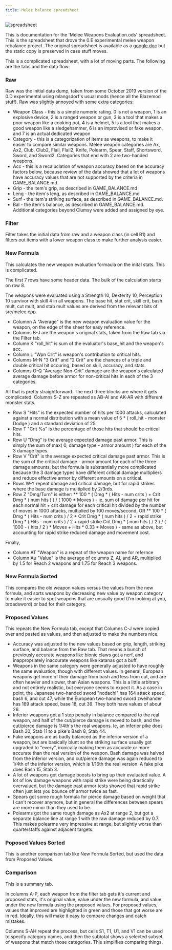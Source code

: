 ```yaml
---
title: Melee balance spreadsheet
---
```


![spreadsheet](https://github.com/cataclysmbnteam/Cataclysm-BN/assets/54838975/1fa4f7ec-2965-4247-a592-94f246b13662)

This is documentation for the 'Melee Weapons Evaluation.ods' spreadsheet. This is the spreadsheet
that drove the 0.E experimental melee weapon rebalance project. The original spreadsheet is
available as a
[google doc](https://docs.google.com/spreadsheets/d/14eQIe4AO_f6OxCt1XcB4NLAs6-5R1wQW-ydZG0orYdY/edit#gid=1787713396)
but the static copy is preserved in case stuff moves.

This is a complicated spreadsheet, with a lot of moving parts. The following are the tabs and the
data flow:

### Raw

Raw was the initial data dump, taken from some October 2019 version of the 0.D experimental using
mlangsdorf's usual mods (hence all the Blazemod stuff). Raw was slightly annoyed with some extra
categories:

- Weapon Class - this is a simple numeric rating. 0 is not a weapon, 1 is an explosive device, 2 is
  a ranged weapon or gun, 3 is a tool that makes a poor weapon like a cooking pot, 4 is a helmet, 5
  is a tool that makes a good weapon like a sledgehammer, 6 is an improvised or fake weapon, and 7
  is an actual dedicated weapon
- Category - this is a categorization of items as weapons, to make it easier to compare similar
  weapons. Melee weapon categories are Ax, Ax2, Club, Club2, Flail, Flail2, Knife, Polearm, Spear,
  Staff, Shortsword, Sword, and Sword2. Categories that end with 2 are two-handed weapons.
- Acc - this is a recaluclation of weapon accuracy based on the accuracy factors below, because
  review of the data showed that a lot of weapons have accuracy values that are not supported by the
  criteria in GAME_BALANCE.md.
- Grip - the item's grip, as described in GAME_BALANCE.md
- Leng - the item's leng, as described in GAME_BALANCE.md
- Surf - the item's striking surface, as described in GAME_BALANCE.md.
- Bal - the item's balance, as described in GAME_BALANCE.md. Additional categories beyond Clumsy
  were added and assigned by eye.

### Filter

Filter takes the initial data from raw and a weapon class (in cell B1) and filters out items with a
lower weapon class to make further analysis easier.

### New Formula

This calculates the new weapon evaluation formaula on the inital stats. This is complicated.

The first 7 rows have some header data. The bulk of the calculation starts on row 8.

The weapons were evaluated using a Strength 10, Dexterity 10, Perception 10 survivor with skill 4 in
all weapons. The base hit, stat crit, skill crit, bash mult, cut mult, and stab mult values are
derived from the relevant bits of src/melee.cpp.

- Columnn A "Average" is the new weapon evaluation value for the weapon, on the edge of the sheet
  for easy reference.
- Columns B-J are the weapon's original stats, taken from the Raw tab via the Filter tab.
- Column K "roll_hit" is sum of the evaluator's base_hit and the weapon's acc.
- Column L "Wpn Crit" is weapon's contribution to critical hits.
- Columns M-N "3 Crit" and "2 Crit" are the chances of a triple and double critical hit occuring,
  based on skill, accuracy, and stats.
- Columns O-Q "Average Non-Crit" damage are the weapon's calculated average damage before armor for
  non-critical hits in each of the 3 categories.

All that is pretty straightforward. The next three blocks are where it gets complicated. Columns S-Z
are repeated as AB-AI and AK-AR with different monster stats.

- Row S "Hits" is the expected number of hits per 1000 attacks, calculated against a normal
  distribution with a mean value of 5 * ( roll_hit - monster Dodge ) and a standard deviation of 25.
- Row T "Crit %s" is the percentage of those hits that should be critical hits.
- Row U "Dmg" is the average expected damage past armor. This is simply the sum of max( 0, damage
  type - armor amount ) for each of the 3 damage types.
- Row V "Crit" is the average expected critical damage past armor. This is the sum of the critical
  damage - armor amount for each of the three damage amounts, but the formula is substantially more
  complicated because the 3 damage types have different critical damage multipliers and reduce
  effective armor by different amounts on a critical.
- Rows W-Y repeat damage and critical damage, but for rapid strikes where the base damage is
  multiplied by 2/3rds.
- Row Z "Dmg/Turn" is either: ** 100 * ( Dmg * ( Hits - num crits ) + Crit Dmg * ( num hits ) ) / (
  1000 * Moves ) - ie, sum of damage per hit for each normal hit + crit damage for each critical hit
  divided by the number of moves in 1000 attacks, multiplied by 100 moves/second, OR ** 100 * (
  Dmg * ( Hits - num crits ) / 2 + Crit Dmg * ( num hits ) / 2 + rapid strike Dmg * ( Hits - num
  crits ) / 2 + rapid strike Crit Dmg * ( num hits ) / 2 ) / ( 1000 - ( hits / 2 ) * Moves + Hits *
  0.33 * Moves ) - same as above, but accounting for rapid strike reduced damage and movement cost.

Finally,

- Column AT "Weapon" is a repeat of the weapon name for refernce
- Column Au "Value" is the average of columns Z, AI, and AR, multiplied by 1.5 for Reach 2 weapons
  and 1.75 for Reach 3 weapons.

### New Formula Sorted

This compares the old weapon values versus the values from the new formula, and sorts weapons by
decreasing new value by weapon category to make it easier to spot weapons that are unsually good
(I'm looking at you, broadsword) or bad for their category.

### Proposed Values

This repeats the New Formula tab, except that Columns C-J were copied over and pasted as values, and
then adjusted to make the numbers nice.

- Accuracy was adjusted to the new values based on grip, length, striking surface, and balance from
  the Raw tab. That means a bunch of previously accurate weapons like bionic claws got a nerf, and
  inappropriately inaccurate weapons like katanas got a buff.
- Weapons in the same category were generally adjusted to have roughly the same evaluation, though
  with different values. In general, European weapons get more of their damage from bash and less
  from cut, and are often heavier and slower, than Asian weapons. This is a little arbitrary and not
  entirely realistic, but everyone seems to expect it. As a case in point, the Japanese two-handed
  sword "nodachi" has 164 attack speed, bash 6, and cut 47, while the European two-handed sword
  zweihander has 169 attack speed, base 18, cut 39. They both have values of about 26.
- Inferior weapons got a 1 step penalty in balance compared to the real weapon, and half of the
  cut/pierce damage is moved to bash, and the cut/pierce damage is 1/4th's the real weapons. Ie, an
  inferior pike does Bash 30, Stab 11 to a pike's Bash 8, Stab 44.
- Fake weapons are as badly balanced as the inferior version of a weapon, but are basically blunt so
  the striking surface usually got upgraded to "every", ironically making them as accurate or more
  accurate than the real version of the weapon. Bash damage was halved from the inferior version,
  and cut/pierce damage was again reduced to 1/4th of the inferior version, which is 1/16th the real
  version. A fake pike does Bash 15, Stab 3.
- A lot of weapons got damage boosts to bring up their evaluated value. A lot of low damage weapons
  with rapid strike were being drastically overvalued, but the damage past armor tests showed that
  rapid strike often just lets you bounce off armor twice as fast.
- Spears got some rough formula for pierce damage based on weight that I can't recover anymore, but
  in general the differences between spears are more minor than they used to be.
- Polearms got the same rough damage as Ax2 at range 2, but got a separate balance line at range 1
  with the raw damage reduced by 0.7. This makes polearms very impressive at range, but slightly
  worse than quarterstaffs against adjacent targets.

### Poposed Values Sorted

This is another comparison tab like New Formula Sorted, but used the data from Proposed Values.

### Comparison

This is a summary tab.

In columns A-P, each weapon from the filter tab gets it's current and proposed stats, it's original
value, value under the new formula, and value under the new formula using the proposed values. For
proposed values, values that improved are highlighted in green and those that got worse are in red.
Ideally, this will make it easy to compare changes and catch mistakes.

Columns S-AH repeat the process, but cells S1, T1, U1, and V1 can be used to specify category names,
and then the subtotal shows a selected subset of weapons that match those categories. This
simplifies comparing things.
